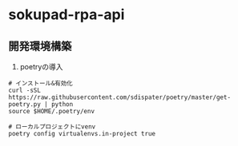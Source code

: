 # sokupad-rpa-api

## 開発環境構築
1. poetryの導入
```shell
# インストール&有効化
curl -sSL https://raw.githubusercontent.com/sdispater/poetry/master/get-poetry.py | python
source $HOME/.poetry/env

# ローカルプロジェクトにvenv
poetry config virtualenvs.in-project true
```